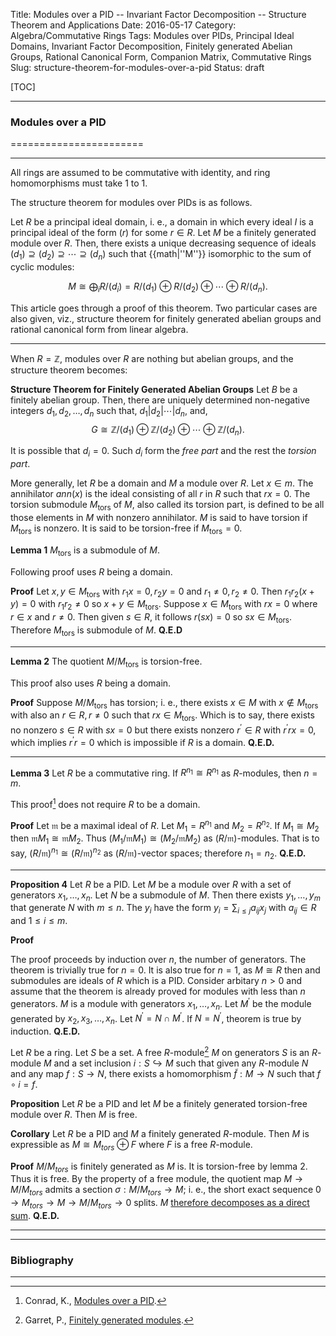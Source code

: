 Title: Modules over a PID -- Invariant Factor Decomposition -- Structure Theorem and Applications
Date: 2016-05-17
Category: Algebra/Commutative Rings
Tags: Modules over PIDs, Principal Ideal Domains, Invariant Factor Decomposition, Finitely generated Abelian Groups, Rational Canonical Form, Companion Matrix, Commutative Rings
Slug: structure-theorem-for-modules-over-a-pid
Status: draft

[TOC]

-----------------------------

### Modules over a PID
=======================

--------------------------------------

All rings are assumed to be commutative with identity, and ring homomorphisms must take $1$ to $1$.

<!-- PELICAN_BEGIN_SUMMARY -->

The structure theorem for modules over PIDs is as follows.

Let $R$ be a principal ideal domain, i. e., a domain in which every ideal $I$ is a principal ideal of the form $(r)$ for some $r \in R$.
Let $M$ be a finitely generated module over $R$. Then, there exists a unique decreasing sequence of ideals 
$(d_1)\supseteq(d_2)\supseteq\cdots\supseteq(d_n)$ such that {{math|''M''}} isomorphic to the sum of cyclic modules:

$$M\cong\bigoplus_i R/(d_i) = R/(d_1)\oplus R/(d_2)\oplus\cdots\oplus R/(d_n).$$

This article goes through a proof of this theorem. Two particular cases are also given, viz., structure theorem for finitely
generated abelian groups and rational canonical form from linear algebra.

<!-- PELICAN_END_SUMMARY -->

-----------------

When $R = \mathbb Z$, modules over $R$ are nothing but abelian groups, and the structure theorem becomes:

**Structure Theorem for Finitely Generated Abelian Groups**
Let $B$ be a finitely abelian group. Then, there are uniquely determined non-negative integers 
$d_1, d_2, \ldots , d_n$ such that, $d_1 | d_2 | \cdots | d_n$, and,
$$ G \cong \mathbb Z/(d_1) \oplus \mathbb Z/(d_2) \oplus \cdots \oplus \mathbb Z/(d_n).$$

It is possible that $d_i = 0$. Such $d_i$ form the *free part* and
the rest the *torsion part*.

More generally, let $R$ be a domain and $M$ a module over $R$. Let $x \in m$. 
The annihilator $ann(x)$ is the ideal consisting of all $r$ in $R$ such that $rx = 0$.
The torsion submodule $M_\mathrm{tors}$ of $M$, also called its torsion part, is defined to be all those elements in $M$ with nonzero annihilator.
$M$ is said to have torsion if $M_\mathrm{tors}$ is nonzero.
It is said to be torsion-free if $M_\mathrm{tors}=0.$

**Lemma 1** $M_\mathrm{tors}$ is a submodule of $M$.

Following proof uses $R$ being a domain.

**Proof** 
Let $x, y \in M_\mathrm{tors}$ with $r_1x = 0, r_2y = 0$ and $r_1 \neq 0, r_2 \neq 0$.
Then $r_1 r_2 (x+y) = 0$ with $r_1 r_2 \neq 0$ so $x+y \in M_\mathrm{tors}$.
Suppose $x \in M_\mathrm{tors}$ with $rx = 0$ where $r \in x$ and $r \neq 0$. 
Then given $s \in R$, it follows $r(sx)=0$ so $sx \in M_\mathrm{tors}$.
Therefore $M_\mathrm{tors}$ is submodule of $M$. 
**Q.E.D**

-------

**Lemma 2** The quotient $M/M_\mathrm{tors}$ is torsion-free.

This proof also uses $R$ being a domain.

**Proof**
Suppose $M/M_\mathrm{tors}$ has torsion; i. e., there exists $x \in M$ with $x \notin M_\mathrm{tors}$ with also an $r \in R, r \neq 0$ such that $rx \in M_\mathrm{tors}$. 
Which is to say, there exists no nonzero $s \in R$ with $sx = 0$ but there exists nonzero $r^\prime \in R$ with $r^\prime rx =0$, which implies $r^\prime r=0$ which is impossible if $R$ is a domain.
**Q.E.D.**

------------

**Lemma 3** Let $R$ be a commutative ring. If $R^{n_1} \cong R^{n_1}$ as $R$-modules, then $n=m$.

This proof[^ConradK-modulespid] does not require $R$ to be a domain.

**Proof** 
Let $\mathfrak m$ be a maximal ideal of $R$. 
Let $M_1 = R^{n_1}$ and $M_2 = R^{n_2}$.
If $M_1 \cong M_2$ then $\mathfrak m M_1 \cong \mathfrak m M_2$.
Thus $(M_1/\mathfrak mM_1) \cong (M_2/\mathfrak mM_2)$ as $(R/\mathfrak m)$-modules.
That is to say, $(R/\mathfrak m)^{n_1} \cong (R/\mathfrak m)^{n_2}$ as $(R/\mathfrak m)$-vector spaces; therefore $n_1 = n_2$.
**Q.E.D.**

-------------

**Proposition 4**
Let $R$ be a PID. Let $M$ be a module over $R$ with a set of generators $x_1, \ldots, x_n$. 
Let $N$ be a submodule of $M$.
Then there exists $y_1, \ldots , y_m$ that generate $N$ with $m \leq n$.
The $y_i$ have the form $y_i = \sum_{i \leq j} a_{ij} x_j$ with $a_{ij} \in R$ and $1 \leq i \leq m$.

**Proof**

The proof proceeds by induction over $n$, the number of generators.
The theorem is trivially true for $n=0$.
It is also true for $n=1$, as $M \cong R$ then and submodules are ideals of $R$ which is a PID.
Consider arbitary $n > 0$ and assume that the theorem is already proved for modules with less than $n$ generators.
$M$ is a module with generators $x_1, \ldots, x_n$. 
Let $M^\prime$ be the module generated by $x_2, x_3, \ldots, x_n$.
Let $N^\prime = N \cap M^\prime$.
If $N = N^\prime$, theorem is true by induction.
**Q.E.D.**


Let $R$ be a ring. Let $S$ be a set.
A free $R$-module[^Garret-fgmodules] $M$ on generators $S$ is an $R$-module $M$ and a set inclusion $i: S \hookrightarrow M$ such that given any $R$-module $N$ and any map $f: S \to N$, there exists a homomorphism $\tilde f : M \to N$ such that $f \circ i = f$.

**Proposition**
Let $R$ be a PID and let $M$ be a finitely generated torsion-free module over $R$. Then $M$ is free.

**Corollary**
Let $R$ be a PID and $M$ a finitely generated $R$-module. Then $M$ is expressible as $M \cong M_{tors} \oplus F$ where $F$ is a free $R$-module.

**Proof**
$M/M_{tors}$ is finitely generated as $M$ is.
It is torsion-free by lemma 2. 
Thus it is free. 
By the property of a free module, the quotient map $M \to M/M_{tors}$ admits a section $\sigma : M/M_{tors} \to M$; i. e., the short exact sequence $0 \to M_{tors} \to M \to M/M_{tors} \to 0$ splits. $M$ [therefore decomposes as a direct sum](http://www.math.uconn.edu/~kconrad/blurbs/linmultialg/splittingmodules.pdf).
**Q.E.D.**



----------

--------
### Bibliography
--------------

[^vanderWaerden1930]: van der Waerden, B. L., Moderne Algebra, 1930; Algebra I & II, Springer, 1991.
[^Jacobson1985]: Jacobson, N., Basic Algebra - I, 1985.
[^Lang1993]: Lang, S., Algebra, Springer, 2002.
[^ConradK-modulespid]: Conrad, K., [Modules over a PID](http://www.math.uconn.edu/~kconrad/blurbs/linmultialg/modulesoverPID.pdf).
[^Garret-modulespid]: Garret, P., [Modules over a PID](http://www.math.umn.edu/~garrett/m/algebra/notes/10.pdf).
[^Garret-fgmodules]: Garret, P., [Finitely generated modules](http://www.math.umn.edu/~garrett/m/algebra/notes/11.pdf).

